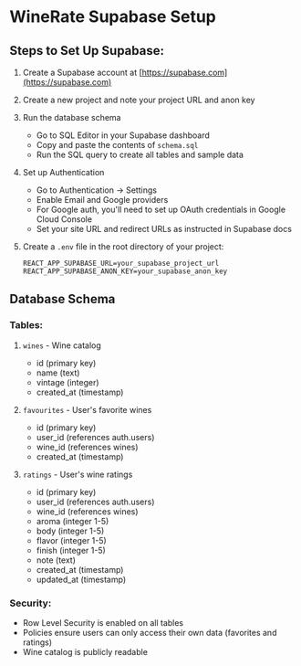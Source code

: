 # WineRate Supabase Setup

## Steps to Set Up Supabase:

1. Create a Supabase account at [https://supabase.com](https://supabase.com)

2. Create a new project and note your project URL and anon key

3. Run the database schema
   - Go to SQL Editor in your Supabase dashboard
   - Copy and paste the contents of `schema.sql` 
   - Run the SQL query to create all tables and sample data

4. Set up Authentication
   - Go to Authentication → Settings
   - Enable Email and Google providers
   - For Google auth, you'll need to set up OAuth credentials in Google Cloud Console
   - Set your site URL and redirect URLs as instructed in Supabase docs

5. Create a `.env` file in the root directory of your project:
   ```
   REACT_APP_SUPABASE_URL=your_supabase_project_url
   REACT_APP_SUPABASE_ANON_KEY=your_supabase_anon_key
   ```

## Database Schema

### Tables:
1. `wines` - Wine catalog
   - id (primary key)
   - name (text)
   - vintage (integer)
   - created_at (timestamp)

2. `favourites` - User's favorite wines
   - id (primary key)
   - user_id (references auth.users)
   - wine_id (references wines)
   - created_at (timestamp)

3. `ratings` - User's wine ratings
   - id (primary key)
   - user_id (references auth.users)
   - wine_id (references wines)
   - aroma (integer 1-5)
   - body (integer 1-5)
   - flavor (integer 1-5)
   - finish (integer 1-5)
   - note (text)
   - created_at (timestamp)
   - updated_at (timestamp)

### Security:
- Row Level Security is enabled on all tables
- Policies ensure users can only access their own data (favorites and ratings)
- Wine catalog is publicly readable